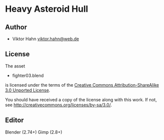 Heavy Asteroid Hull
==================

Author
------

* Viktor Hahn <viktor.hahn@web.de>

License
-------

The asset

* fighter03.blend

is licensed under the terms of the
[Creative Commons Attribution-ShareAlike 3.0 Unported License](../../COPYING).

You should have received a copy of the license along with this
work.  If not, see <http://creativecommons.org/licenses/by-sa/3.0/>.

Editor
------

Blender (2.74+)
Gimp (2.8+)
